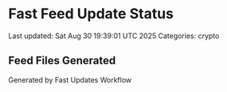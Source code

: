 # Fast Feed Update Status
Last updated: Sat Aug 30 19:39:01 UTC 2025
Categories: crypto

## Feed Files Generated

Generated by Fast Updates Workflow
